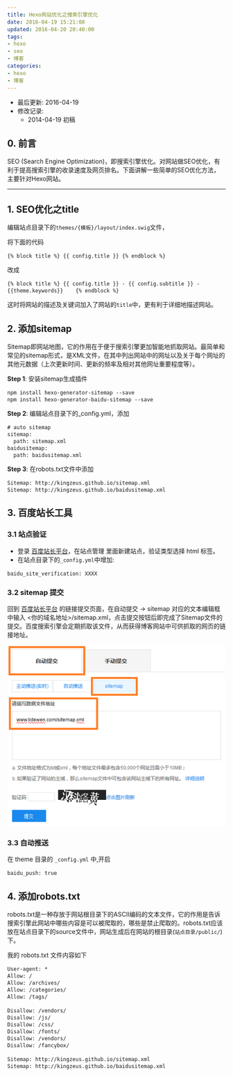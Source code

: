 ```yaml
---
title: Hexo网站优化之搜索引擎优化
date: 2016-04-19 15:21:08
updated: 2016-04-20 20:40:00
tags:
- hexo
- seo
- 博客
categories:
- hexo
- 博客
---
```


- 最后更新: 2016-04-19
- 修改记录:
	* 2014-04-19 初稿




## 0. 前言

SEO (Search Engine Optimization)，即搜索引擎优化。对网站做SEO优化，有利于提高搜索引擎的收录速度及网页排名。下面讲解一些简单的SEO优化方法，主要针对Hexo网站。

* * *

## 1. SEO优化之title

编辑站点目录下的`themes/{模板}/layout/index.swig`文件，

将下面的代码

```
{% block title %} {{ config.title }} {% endblock %}
```  

改成
    
```
{% block title %} {{ config.title }} - {{ config.subtitle }} -  {{theme.keywords}}    {% endblock %}
```

这时将网站的描述及关键词加入了网站的`title`中，更有利于详细地描述网站。 

## 2. 添加sitemap 

Sitemap即网站地图，它的作用在于便于搜索引擎更加智能地抓取网站。最简单和常见的sitemap形式，是XML文件，在其中列出网站中的网址以及关于每个网址的其他元数据（上次更新时间、更新的频率及相对其他网址重要程度等）。 

**Step 1**: 安装sitemap生成插件 
    
    npm install hexo-generator-sitemap --save
    npm install hexo-generator-baidu-sitemap --save
    

**Step 2**: 编辑站点目录下的_config.yml，添加 
    

```
# auto sitemap
sitemap:
  path: sitemap.xml
baidusitemap:
  path: baidusitemap.xml

```
    
**Step 3**: 在robots.txt文件中添加 
    

```
Sitemap: http://kingzeus.github.io/sitemap.xml
Sitemap: http://kingzeus.github.io/baidusitemap.xml
```
    

## 3. 百度站长工具
### 3.1 站点验证
* 登录 [百度站长平台](http://zhanzhang.baidu.com)，在站点管理 里面新建站点，验证类型选择 html 标签。
* 在站点目录下的`_config.yml`中增加:

```
baidu_site_verification: XXXX 
```

### 3.2 sitemap 提交
回到 [百度站长平台](http://zhanzhang.baidu.com) 的链接提交页面，在自动提交 -> sitemap 对应的文本编辑框中输入 <你的域名地址>/sitemap.xml，点击提交按钮后即完成了Sitemap文件的提交。百度搜索引擎会定期抓取该文件，从而获得博客网站中可供抓取的网页的链接地址。

![](/images/14610006885838.png)

### 3.3 自动推送
在 theme 目录的 `_config.yml` 中,开启

```
baidu_push: true
```

## 4. 添加robots.txt 

robots.txt是一种存放于网站根目录下的ASCII编码的文本文件，它的作用是告诉搜索引擎此网站中哪些内容是可以被爬取的，哪些是禁止爬取的。robots.txt应该放在站点目录下的source文件中，网站生成后在网站的根目录(`站点目录/public/`)下。 


我的 robots.txt 文件内容如下 
 
```
User-agent: *
Allow: /
Allow: /archives/
Allow: /categories/
Allow: /tags/

Disallow: /vendors/
Disallow: /js/
Disallow: /css/
Disallow: /fonts/
Disallow: /vendors/
Disallow: /fancybox/

Sitemap: http://kingzeus.github.io/sitemap.xml
Sitemap: http://kingzeus.github.io/baidusitemap.xml
```   


